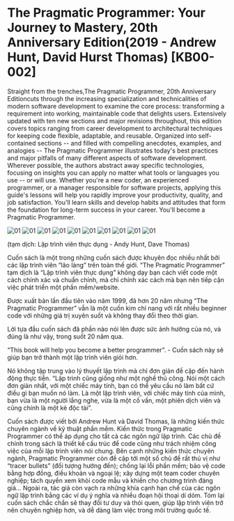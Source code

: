 # The Pragmatic Programmer: Your Journey to Mastery, 20th Anniversary Edition(2019 - Andrew Hunt, David Hurst Thomas) [KB00-002]

Straight from the trenches,The Pragmatic Programmer, 20th Anniversary Editioncuts through the increasing specialization and technicalities of modern software development to examine the core process: transforming a requirement into working, maintainable code that delights users. Extensively updated with ten new sections and major revisions throughout, this edition covers topics ranging from career development to architectural techniques for keeping code flexible, adaptable, and reusable.
Organized into self-contained sections -- and filled with compelling anecdotes, examples, and analogies -- The Pragmatic Programmer illustrates today's best practices and major pitfalls of many different aspects of software development. Wherever possible, the authors abstract away specific technologies, focusing on insights you can apply no matter what tools or languages you use -- or will use.
Whether you're a new coder, an experienced programmer, or a manager responsible for software projects, applying this guide's lessons will help you rapidly improve your productivity, quality, and job satisfaction. You'll learn skills and develop habits and attitudes that form the foundation for long-term success in your career. You'll become a Pragmatic Programmer.

![01](../images/KB00-002/01.png "01")
![01](../images/KB00-002/02.png "02")
![01](../images/KB00-002/03.png "03")
![01](../images/KB00-002/04.png "04")
![01](../images/KB00-002/05.png "05")
![01](../images/KB00-002/06.png "01")
![01](../images/KB00-002/07.png "01")
![01](../images/KB00-002/08.png "01")
![01](../images/KB00-002/09.png "01")
![01](../images/KB00-002/10.png "01")

(tạm dịch: Lập trình viên thực dụng - Andy Hunt, Dave Thomas)

Cuốn sách là một trong những cuốn sách được khuyên đọc nhiều nhất bởi các lập trình viên “lão làng” trên toàn thế giới. “The Pragmatic Programmer” tạm dịch là “Lập trình viên thực dụng” không dạy bạn cách viết code một cách chính xác và chuẩn chỉnh, mà chỉ chính xác cách mà bạn nên tiếp cận việc phát triển một phần mềm/website.

Được xuất bản lần đầu tiên vào năm 1999, đã hơn 20 năm nhưng “The Pragmatic Programmer” vẫn là một cuốn kim chỉ nang với rất nhiều beginner code với những giá trị xuyên suốt và không thay đổi theo thời gian.

Lời tựa đầu cuốn sách đã phần nào nói lên được sức ảnh hưởng của nó, và đúng là như vậy, trong suốt 20 năm qua.

“This book will help you become a better programmer”. - Cuốn sách này sẽ giúp bạn trở thành một lập trình viên giỏi hơn.

Nó không tập trung vào lý thuyết lập trình mà chỉ đơn giản đề cập đến hành động thực tiễn. “Lập trình cũng giống như một nghề thủ công. Nói một cách đơn giản nhất, với một chiếc máy tính, bạn có thể yêu cầu nó làm bất cứ điều gì bạn muốn nó làm. Là một lập trình viên, với chiếc máy tính của mình, bạn vừa là một người lắng nghe, vừa là một cố vấn, một phiên dịch viên và cũng chính là một kẻ độc tài”.

Cuốn sách được viết bởi Andrew Hunt và David Thomas, là những kiến thức chuyên ngành về kỹ thuật phần mềm. Kiến thức trong Pragmatic Programmer có thể áp dụng cho tất cả các ngôn ngữ lập trình. Các chủ đề chính trong sách là thiết kế cấu trúc để code cũng như trách nhiệm công việc của mỗi lập trình viên nói chung. Bên cạnh những kiến thức chuyên ngành, Pragmatic Programmer còn đề cập tới một số chủ đề rất thú vị như “tracer bullets” (đối tượng hướng đến); chống lại lỗi phần mềm; bảo vệ code bằng hợp đồng, điều khoản và ngoại lệ; xây dựng một team coder chuyên nghiệp; tách quyền xem khỏi code mẫu và khiến cho chương trình đáng giá… Ngoài ra, tác giả còn vạch ra những khía cạnh hạn chế của các ngôn ngữ lập trình bằng các ví dụ ý nghĩa và nhiều đoạn hội thoại dí dỏm. Tóm lại cuốn sách chắc chắn sẽ thay đổi tư duy và thói quen, giúp lập trình viên trở nên chuyên nghiệp hơn, và dễ dàng làm việc trong môi trường quốc tế.
